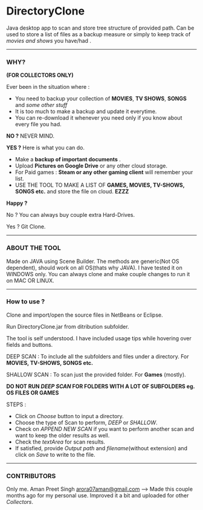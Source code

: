 # DirectoryClone
Java desktop app to scan and store tree structure of provided path.
Can be used to store a list of files as a backup measure or simply to keep track of *movies and shows* you have/had .

---
### WHY?
**(FOR COLLECTORS ONLY)**

Ever been in the situation where :
+ You need to backup your collection of **MOVIES**, **TV SHOWS**, **SONGS** and *some other stuff*
+ It is too much to make a backup and update it everytime.
+ You can re-download it whenever you need only if you know about every file you had.

**NO ?** NEVER MIND.

**YES ?** Here is what you can do.
+ Make a **backup of important documents** .
+ Upload **Pictures on Google Drive** or any other cloud storage.
+ For Paid games : **Steam or any other gaming client** will remember your list.
+ USE THE TOOL TO MAKE A LIST OF **GAMES, MOVIES, TV-SHOWS, SONGS etc.** and store the file on cloud. **EZZZ**

**Happy ?**

No ? You can always buy couple extra Hard-Drives.

Yes ? Git Clone.

---

### ABOUT THE TOOL
 Made on JAVA using Scene Builder.
 The methods are generic(Not OS dependent), should work on all OS(thats why JAVA).
 I have tested it on WINDOWS only.
 You can always clone and make couple changes to run it on MAC OR LINUX.
 
 ---
 
 ### How to use ? 
Clone and import/open the source files in NetBeans or Eclipse.

Run DirectoryClone.jar from ditribution subfolder.

The tool is self understood. I have included usage tips while hovering over fields and buttons.

DEEP SCAN : To include all the subfolders and files under a directory. For **MOVIES, TV-SHOWS, SONGS etc.**
  
SHALLOW SCAN : To scan just the provided folder. For **Games** (mostly).

**DO NOT RUN *DEEP SCAN* FOR FOLDERS WITH A LOT OF SUBFOLDERS eg. OS FILES OR GAMES**

STEPS : 
+ Click on *Choose* button to input a directory.
+ Choose the type of Scan to perform, *DEEP* or *SHALLOW*.
+ Check on *APPEND NEW SCAN* if you want to perform another scan and want to keep the older results as well.
+ Check the *textArea* for scan results.
+ If satisfied, provide *Output path* and *filename*(without extension) and click on *Save* to write to the file.

---

### CONTRIBUTORS
Only me. Aman Preet Singh <arora07aman@gmail.com> 
--> Made this couple months ago for my personal use. Improved it a bit and uploaded for other *Collectors*.
 

